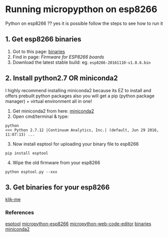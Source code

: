 # Running micropypthon on esp8266
Python on esp8266 ?? yes it is possible follow the steps to see how to run it

## 1. Get esp8266 binaries

1. Got to this page: [binaries](http://micropython.org/download)
2. Find in page: *Firmware for ESP8266 boards*
3. Download the latest stable build: eg. `esp8266-20161110-v1.8.6.bin`


## 2. Install python2.7 OR miniconda2

I highly recommend installing miniconda2 because its EZ to install and offers
prebuilt python packages also you will get a pip (python package manager) + virtual environment all in one!

1. Get miniconda2 from here: [miniconda2](http://conda.pydata.org/miniconda.html)
2. Open cmd/terminal & type:
```
python
<<< Python 2.7.12 |Continuum Analytics, Inc.| (default, Jun 29 2016, 11:07:13) ...
```
3. Now install esptool for uploading your binary file to esp8266
```
pip install esptool
```
4. Wipe the old firmware from your esp8266
```
python esptool.py --xxx
```

## 3. Get binaries for your esp8266

[klik-me][1]

### References
[esptool](https://github.com/espressif/esptool)
[micropython-esp8266](http://docs.micropython.org/en/latest/esp8266/)
[micropython-web-code-editor](https://github.com/micropython/webrepl)
[binaries](http://micropython.org/download)
[miniconda2](http://conda.pydata.org/miniconda.html)

[1]: www.google.com 
